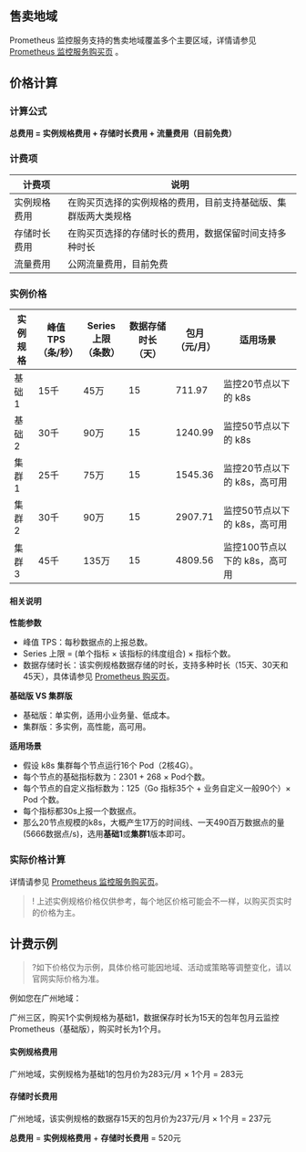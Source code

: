 ## 售卖地域 

Prometheus 监控服务支持的售卖地域覆盖多个主要区域，详情请参见 [Prometheus 监控服务购买页](https://buy.cloud.tencent.com/prometheus) 。



## 价格计算

### 计算公式

**总费用 = 实例规格费用 + 存储时长费用 + 流量费用（目前免费）**

### 计费项

| 计费项       | 说明                                                         |
| ------------ | ------------------------------------------------------------ |
| 实例规格费用 | 在购买页选择的实例规格的费用，目前支持基础版、集群版两大类规格 |
| 存储时长费用 | 在购买页选择的存储时长的费用，数据保留时间支持多种时长       |
| 流量费用     | 公网流量费用，目前免费                                       |

### 实例价格

| 实例<br>规格 | 峰值 <br>TPS（条/秒） | Series 上限<br>（条数） | 数据存储时长<br>（天） | <center>包月<br>（元/月）</center> | 适用场景                      |
| ------------ | --------------------- | ----------------------- | ---------------------- | ---------------------------------- | ----------------------------- |
| 基础1        | 15千                  | 45万                    | 15                     | 711.97                             | 监控20节点以下的  k8s         |
| 基础2        | 30千                  | 90万                    | 15                     | 1240.99                            | 监控50节点以下的 k8s          |
| 集群1        | 25千                  | 75万                    | 15                     | 1545.36                            | 监控20节点以下的 k8s，高可用  |
| 集群2        | 30千                  | 90万                    | 15                     | 2907.71                            | 监控50节点以下的 k8s，高可用  |
| 集群3        | 45千                  | 135万                   | 15                     | <nobr>4809.56</nobr>               | 监控100节点以下的 k8s，高可用 |






#### 相关说明

**性能参数**

- 峰值 TPS：每秒数据点的上报总数。
- Series 上限 = (单个指标 × 该指标的纬度组合) × 指标个数。
- 数据存储时长：该实例规格数据存储的时长，支持多种时长（15天、30天和45天），具体请参见 [Prometheus 购买页](https://buy.cloud.tencent.com/prometheus)。


**基础版 VS 集群版**

- 基础版：单实例，适用小业务量、低成本。
- 集群版：多实例，高性能，高可用。

**适用场景**

- 假设 k8s 集群每个节点运行16个 Pod（2核4G）。
- 每个节点的基础指标数为：2301 + 268 × Pod个数。
- 每个节点的自定义指标数为：125（Go 指标35个 + 业务自定义一般90个）× Pod 个数。
- 每个指标都30s上报一个数据点。
- 那么20节点规模的k8s，大概产生17万的时间线、一天490百万数据点的量(5666数据点/s)，选用**基础1**或**集群1**版本即可。


### 实际价格计算

详情请参见 [ Prometheus 监控服务购买页](https://buy.cloud.tencent.com/prometheus)。

> ! 上述实例规格价格仅供参考，每个地区价格可能会不一样，以购买页实时的价格为主。

## 计费示例

>?如下价格仅为示例，具体价格可能因地域、活动或策略等调整变化，请以官网实际价格为准。


例如您在广州地域：

广州三区，购买1个实例规格为基础1，数据保存时长为15天的包年包月云监控 Prometheus（基础版），购买时长为1个月。

#### 实例规格费用

广州地域，实例规格为基础1的包月价为283元/月 × 1个月 = 283元

#### 存储时长费用

广州地域，该实例规格的数据存15天的包月价为237元/月 × 1个月 = 237元


**总费用** = **实例规格费用** + **存储时长费用** = 520元

